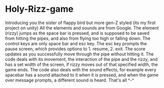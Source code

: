 # Holy-Rizz-game
Introducing you the sister of flappy bird but more gen-Z styled (its my first project on unity)
All the elements and sounds are from Google. 
The element (rizzy) jumps as the space bar is pressed, and is supposed to be saved from hitting the pipes, and also from flying too high or falling down. 
The control keys are only space bar and esc key. 
The esc key prompts the pause screen, which provides options to 1. resume, 2. exit. 
The score updates as you successfully move through the pipe without hitting it. 
The code deals with its movement, the interaction of the pipe and the rizzy, and has a set width of the screen, if rizzy moves out of that specified width, the game ends. 
The code also deals with the sound effects, for example every spacebar has a sound attached to it when it is pressed, and when the game over message prompts, a different sound is heard. 
That's all ^-^
